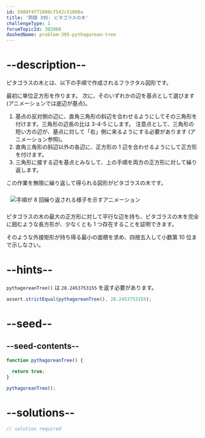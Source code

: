```yaml
---
id: 5900f4f71000cf542c51000a
title: '問題 395: ピタゴラスの木'
challengeType: 1
forumTopicId: 302060
dashedName: problem-395-pythagorean-tree
---
```


# --description--

ピタゴラスの木とは、以下の手順で作成されるフラクタル図形です。

最初に単位正方形を作ります。 次に、そのいずれかの辺を基点として選びます (アニメーションでは底辺が基点)。

1. 基点の反対側の辺に、直角三角形の斜辺を合わせるようにしてその三角形を付けます。三角形の辺長の比は 3-4-5 にします。 注意点として、三角形の短い方の辺が、基点に対して「右」側に来るようにする必要があります (アニメーション参照)。
2. 直角三角形の斜辺以外の各辺に、正方形の 1 辺を合わせるようにして正方形を付けます。
3. 三角形に接する辺を基点とみなして、上の手順を両方の正方形に対して繰り返します。

この作業を無限に繰り返して得られる図形がピタゴラスの木です。

<img class="img-responsive center-block" alt="手順が 8 回繰り返される様子を示すアニメーション" src="https://cdn.freecodecamp.org/curriculum/project-euler/pythagorean-tree.gif" style="background-color: white; padding: 10px;" />

ピタゴラスの木の最大の正方形に対して平行な辺を持ち、ピタゴラスの木を完全に囲むような長方形が、少なくとも 1 つ存在することを証明できます。

そのような外接矩形が持ち得る最小の面積を求め、四捨五入して小数第 10 位まで示しなさい。

# --hints--

`pythagoreanTree()` は `28.2453753155` を返す必要があります。

```js
assert.strictEqual(pythagoreanTree(), 28.2453753155);
```

# --seed--

## --seed-contents--

```js
function pythagoreanTree() {

  return true;
}

pythagoreanTree();
```

# --solutions--

```js
// solution required
```
